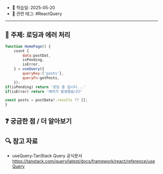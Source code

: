 
- 📅 학습일: 2025-05-20
- 🧩 관련 태그: #ReactQuery 

---

## 📘 주제: 로딩과 에러 처리

```jsx
function HomePage() {
	cosnt {
		data:postDat,
		isPending,
		isError,
	} = useQuery({
		queryKey:['posts'],
		queryFn:getPosts,
	});
if(isPending) return '로딩 중 입니다...'
if(isError) return '에러가 발생했습니다'

const posts = postData?.results ?? [];
}
```

## ❓ 궁금한 점 / 더 알아보기


## 🔍 참고 자료

- useQuery-TanStack Query 공식문서
https://tanstack.com/query/latest/docs/framework/react/reference/useQuery